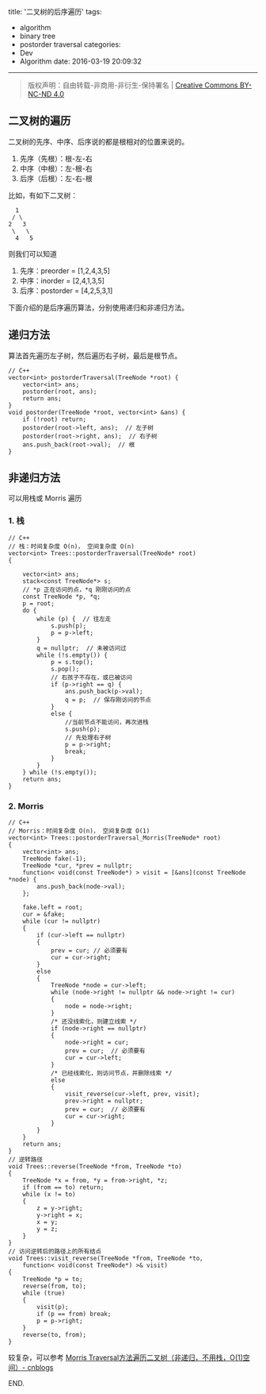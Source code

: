 title: '二叉树的后序遍历'
tags:
  - algorithm
  - binary tree
  - postorder traversal
categories:
  - Dev
  - Algorithm
date: 2016-03-19 20:09:32
---

> 版权声明：自由转载-非商用-非衍生-保持署名 | [Creative Commons BY-NC-ND 4.0][cc]

## 二叉树的遍历 ##

二叉树的先序、中序、后序说的都是根相对的位置来说的。

1. 先序（先根）：根-左-右
2. 中序（中根）：左-根-右
3. 后序（后根）：左-右-根

<!-- more -->

比如，有如下二叉树：

```
  1
 / \
2   3
 \   \
  4   5
```

则我们可以知道

1. 先序：preorder = [1,2,4,3,5]
2. 中序：inorder = [2,4,1,3,5]
3. 后序：postorder = [4,2,5,3,1]

下面介绍的是后序遍历算法，分别使用递归和非递归方法。

## 递归方法 ##

算法首先遍历左子树，然后遍历右子树，最后是根节点。

```
// C++
vector<int> postorderTraversal(TreeNode *root) {
	vector<int> ans;
	postorder(root, ans);
	return ans;
}  
void postorder(TreeNode *root, vector<int> &ans) {
	if (!root) return;
	postorder(root->left, ans);  // 左子树
	postorder(root->right, ans);  // 右子树
	ans.push_back(root->val);  // 根
}
```

## 非递归方法 ##

可以用栈或 Morris 遍历

### 1. 栈 ###

```
// C++
// 栈：时间复杂度 O(n)， 空间复杂度 O(n)
vector<int> Trees::postorderTraversal(TreeNode* root)
{
	
	vector<int> ans;
	stack<const TreeNode*> s;
	// *p 正在访问的点，*q 刚刚访问的点
	const TreeNode *p, *q;
	p = root;
	do {
		while (p) {  // 往左走
			s.push(p);
			p = p->left;
		}
		q = nullptr;  // 未被访问过
		while (!s.empty()) {
			p = s.top();
			s.pop();
			// 右孩子不存在，或已被访问
			if (p->right == q) {
				ans.push_back(p->val);
				q = p;  // 保存刚访问的节点
			}
			else {
				//当前节点不能访问，再次进栈
				s.push(p);
				// 先处理右子树
				p = p->right;
				break;
			}
		}
	} while (!s.empty());
	return ans;
}
```

### 2. Morris ###

```
// C++
// Morris：时间复杂度 O(n)， 空间复杂度 O(1)
vector<int> Trees::postorderTraversal_Morris(TreeNode* root)
{
	vector<int> ans;
	TreeNode fake(-1);
	TreeNode *cur, *prev = nullptr;
	function< void(const TreeNode*) > visit = [&ans](const TreeNode *node) {
		ans.push_back(node->val);
	};

	fake.left = root;
	cur = &fake;
	while (cur != nullptr)
	{
		if (cur->left == nullptr)
		{
			prev = cur; // 必须要有
			cur = cur->right;
		}
		else
		{
			TreeNode *node = cur->left;
			while (node->right != nullptr && node->right != cur)
			{
				node = node->right;
			}
			/* 还没线索化，则建立线索 */
			if (node->right == nullptr)
			{
				node->right = cur;
				prev = cur;  // 必须要有
				cur = cur->left;
			}
			/* 已经线索化，则访问节点，并删除线索 */
			else
			{
				visit_reverse(cur->left, prev, visit);
				prev->right = nullptr;
				prev = cur;  // 必须要有
				cur = cur->right;
			}
		}
	}
	return ans;
}
// 逆转路径
void Trees::reverse(TreeNode *from, TreeNode *to)
{
	TreeNode *x = from, *y = from->right, *z;
	if (from == to) return;
	while (x != to)
	{
		z = y->right;
		y->right = x;
		x = y;
		y = z;
	}
}
// 访问逆转后的路径上的所有结点
void Trees::visit_reverse(TreeNode *from, TreeNode *to,
	function< void(const TreeNode*) >& visit)
{
	TreeNode *p = to;
	reverse(from, to);
	while (true)
	{
		visit(p);
		if (p == from) break;
		p = p->right;
	}
	reverse(to, from);
}
```

较复杂，可以参考 [Morris Traversal方法遍历二叉树（非递归，不用栈，O(1)空间）- cnblogs][morris]

END.

[cc]: https://creativecommons.org/licenses/by-nc-nd/4.0/
[morris]: http://www.cnblogs.com/AnnieKim/archive/2013/06/15/MorrisTraversal.html